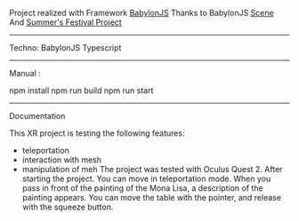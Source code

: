 Project realized with Framework [BabylonJS](https://www.babylonjs.com/)
Thanks to BabylonJS [Scene](https://playground.babylonjs.com/#JA1ND3#164)
And [Summer's Festival Project](https://doc.babylonjs.com/guidedLearning/createAGame)



*** 
Techno:
BabylonJS
Typescript


***
Manual :

npm install
npm run build
npm run start

***
Documentation

This XR project is testing the following features: 
- teleportation 
- interaction with mesh 
- manipulation of meh 
The project was tested with Oculus Quest 2. 
After starting the project. You can move in teleportation mode. 
When you pass in front of the painting of the Mona Lisa, a description of the painting appears. 
You can move the table with the pointer, and release with the squeeze button.